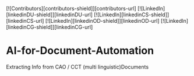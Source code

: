 [![Contributors][contributors-shield]][contributors-url]
[![LinkedIn][linkedinDU-shield]][linkedinDU-url]
[![LinkedIn][linkedinCS-shield]][linkedinCS-url]
[![LinkedIn][linkedinOD-shield]][linkedinOD-url]
[![LinkedIn][linkedinCG-shield]][linkedinCG-url]

# AI-for-Document-Automation
Extracting Info from CAO / CCT (multi linguistic)Documents
